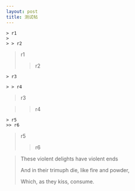 ```yaml
---
layout: post
title: 测试帖
---
```

```
> r1
> 
> > r2
```
> r1
> 
> > r2





```
> r3

> > r4
```
> r3

> > r4

```
> r5
>> r6
```
> r5
> > r6

> These violent delights have violent ends
>
> And in their trimuph die, like fire and powder,
>
> Which, as they kiss, consume.
